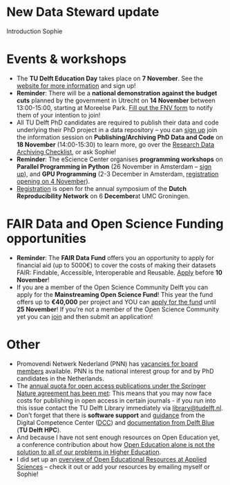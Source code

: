 # New Data Steward update
Introduction Sophie

# Events & workshops
* The **TU Delft Education Day** takes place on **7 November**. 
See the [website for more information]( https://www.tudelft.nl/teachingacademy/events/education-day/tu-delft-education-day-2024) and sign up!
* **Reminder**: There will be a **national demonstration against the budget cuts** planned by the government in Utrecht on **14 November** between 13:00-15:00, starting at Moreelse Park. 
[Fill out the FNV form](https://www.fnv.nl/cao-sector/overheid/onderwijs-onderzoek/kabinet-sloopt-hoger-onderwijs#/fnv-form) to notify them of your intention to join!
* All TU Delft PhD candidates are required to publish their data and code underlying their PhD project in a data repository – you can [sign up]( https://events.teams.microsoft.com/event/c9f9f174-ac87-46c2-902a-8128d9ba7f5f@096e524d-6929-4030-8cd3-8ab42de0887b) join the information session on **Publishing/Archiving PhD Data and Code** on **18 November** (14:00-15:30) to learn more, go over the [Research Data Archiving Checklist](https://www.tudelft.nl/en/library/research-data-management/r/publish/publish-research-data/publish-your-phd-data/guidance-for-doctoral-candidates-completing-their-studies), or ask Sophie!
* **Reminder**: The eScience Center organises **programming workshops** on **Parallel Programming in Python** (26 November in Amsterdam – [sign up](https://www.eventbrite.nl/e/parallel-programming-in-python-tickets-1037792885457)), and **GPU Programming** (2-3 December in Amsterdam, [registration opening on 4 November]( https://www.eventbrite.nl/e/gpu-programming-tickets-918754859517)).
* [Registration](https://nlrn-symposium24.eventbrite.com) is open for the annual symposium of the **Dutch Reproducibility Network** on 6 **December**at UMC Groningen.


# FAIR Data and Open Science Funding opportunities
* **Reminder**: The **FAIR Data Fund** offers you an opportunity to apply for financial aid (up to 5000€) to cover the costs of making their datasets FAIR: Findable, Accessible, Interoperable and Reusable. [Apply](https://community.data.4tu.nl/the-fair-data-fund/) before **10 November**! 
* If you are a member of the Open Science Community Delft you can apply for the **Mainstreaming Open Science Fund**! This year the fund offers up to **€40,000** per project and YOU can [apply for the fund](https://www.tudelft.nl/en/open-science/articles-tu-delft/mainstreaming-open-science-fund) until **25 November**! 
If you’re not a member of the Open Science Community yet you can [join]( https://docs.google.com/forms/d/e/1FAIpQLSf2Cha-gy0J5mLzMvlTjT66XLn-c0TBo5FxYG0-JC9TE5aMBw/viewform) and then submit an application! 

# Other
* Promovendi Netwerk Nederland (PNN) has [vacancies for board members](https://hetpnn.nl/actueel/vacature-bestuurslid-pnn/) available. 
PNN is the national interest group for and by PhD candidates in the Netherlands.
* The [annual quota for open access publications under the Springer Nature agreement has been met](https://www.tudelft.nl/en/2024/library/maximum-number-of-springer-nature-open-access-publications-reached): This means that you may now face costs for publishing in open access in certain journals - if you run into this issue contact the TU Delft Library immediately via library@tudelft.nl. 
* Don’t forget that there is **software support** and [guidance](https://tu-delft-dcc.github.io) from the Digital Competence Center ([DCC]( https://www.tudelft.nl/index.php?id=67120&L=1/)) and [documentation from Delft Blue](https://doc.dhpc.tudelft.nl/delftblue/) (**TU Delft HPC**).
* And because I have not sent enough resources on Open Education yet, a conference contribution about how [Open Education alone is not the solution to all of our problems in Higher Education]( https://www.youtube.com/watch?v=9S_a2AX-k4k). 
* I did set up an [overview of Open Educational Resources at Applied Sciences](https://intranet.tudelft.nl/-/open-education-at-applied-sciences) – check it out or add your resources by emailing myself or Sophie!
